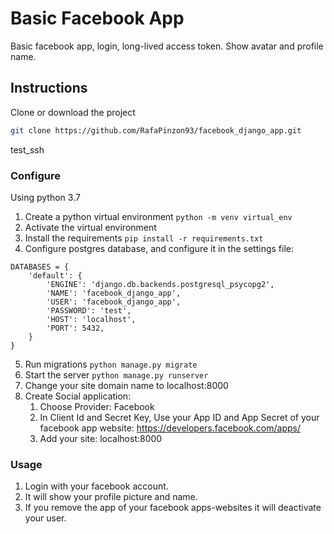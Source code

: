 # Basic Facebook App
Basic facebook app, login, long-lived access token. Show avatar and profile name.

## Instructions
Clone or download the project
```bash
git clone https://github.com/RafaPinzon93/facebook_django_app.git
```

test_ssh

### Configure
Using python 3.7
1. Create a python virtual environment ```python -m venv virtual_env```
2. Activate the virtual environment
3. Install the requirements ```pip install -r requirements.txt```
4. Configure postgres database, and configure it in the settings file:
```
DATABASES = {
    'default': {
        'ENGINE': 'django.db.backends.postgresql_psycopg2',
        'NAME': 'facebook_django_app',
        'USER': 'facebook_django_app',
        'PASSWORD': 'test',
        'HOST': 'localhost',
        'PORT': 5432,
    }
}
```
5. Run migrations ```python manage.py migrate```
6. Start the server ```python manage.py runserver```
7. Change your site domain name to localhost:8000
8. Create Social application:
   1. Choose Provider: Facebook
   2. In Client Id and Secret Key, Use your App ID and App Secret of your facebook app website: https://developers.facebook.com/apps/
   3. Add your site: localhost:8000

### Usage
1. Login with your facebook account.
2. It will show your profile picture and name.
3. If you remove the app of your facebook apps-websites it will deactivate your user.
